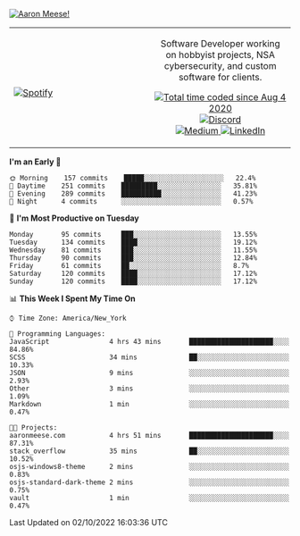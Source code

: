 [![Aaron Meese!](https://user-images.githubusercontent.com/17814535/88975338-a2aabf00-d27f-11ea-963f-8a19608716b4.png)](https://github.com/ajmeese7/readme-ascii "README ASCII")

<!-- Modified from project here: https://github.com/novatorem/novatorem -->
<table width="100%">
  <tr>
  <td width="50%">

&nbsp; <br> [![Spotify](https://ajmeese7.vercel.app/api/spotify)](https://open.spotify.com/user/ajmeese)

  </td>
  <td width="50%">
    <p align="center">
    Software Developer working on hobbyist projects, NSA cybersecurity, and custom software for clients.
    </p>
    <p align="center">
      <a href="https://wakatime.com/@f726891d-3b02-46cd-9b60-e8c59f9e2b14">
        <img src="https://wakatime.com/badge/user/f726891d-3b02-46cd-9b60-e8c59f9e2b14.svg" alt="Total time coded since Aug 4 2020" title="WakaTime" />
      </a>
      <a href="http://link.aaronmeese.com/discord">
        <img src="https://img.shields.io/badge/discord-ajmeese7%234835-369?style=flat-square&logo=discord&logoColor=white&color=purple" alt="Discord" title="Discord">
      </a>
      <br />
      <a href="https://link.aaronmeese.com/medium">
        <img src="https://img.shields.io/badge/medium-ajmeese7-1DB954?style=flat-square&logo=medium&logoColor=white" alt="Medium" title="Medium">
      </a>
      <a href="https://link.aaronmeese.com/linkedin">
        <img src="https://img.shields.io/badge/linkedIn-aaronmeese-1DB954?style=flat-square&logo=linkedin&logoColor=white&color=blue" alt="LinkedIn" title="LinkedIn">
      </a>
    </p>
  </td>

</table>

[//]: <> (The `&nbsp;` is to have Aphelion take up more space)

<!--START_SECTION:waka-->
**I'm an Early 🐤** 

```text
🌞 Morning    157 commits    █████░░░░░░░░░░░░░░░░░░░░   22.4% 
🌆 Daytime    251 commits    █████████░░░░░░░░░░░░░░░░   35.81% 
🌃 Evening    289 commits    ██████████░░░░░░░░░░░░░░░   41.23% 
🌙 Night      4 commits      ░░░░░░░░░░░░░░░░░░░░░░░░░   0.57%

```
📅 **I'm Most Productive on Tuesday** 

```text
Monday       95 commits     ███░░░░░░░░░░░░░░░░░░░░░░   13.55% 
Tuesday      134 commits    ████░░░░░░░░░░░░░░░░░░░░░   19.12% 
Wednesday    81 commits     ███░░░░░░░░░░░░░░░░░░░░░░   11.55% 
Thursday     90 commits     ███░░░░░░░░░░░░░░░░░░░░░░   12.84% 
Friday       61 commits     ██░░░░░░░░░░░░░░░░░░░░░░░   8.7% 
Saturday     120 commits    ████░░░░░░░░░░░░░░░░░░░░░   17.12% 
Sunday       120 commits    ████░░░░░░░░░░░░░░░░░░░░░   17.12%

```


📊 **This Week I Spent My Time On** 

```text
⌚︎ Time Zone: America/New_York

💬 Programming Languages: 
JavaScript               4 hrs 43 mins       █████████████████████░░░░   84.86% 
SCSS                     34 mins             ██░░░░░░░░░░░░░░░░░░░░░░░   10.33% 
JSON                     9 mins              ░░░░░░░░░░░░░░░░░░░░░░░░░   2.93% 
Other                    3 mins              ░░░░░░░░░░░░░░░░░░░░░░░░░   1.09% 
Markdown                 1 min               ░░░░░░░░░░░░░░░░░░░░░░░░░   0.47%

🐱‍💻 Projects: 
aaronmeese.com           4 hrs 51 mins       █████████████████████░░░░   87.31% 
stack_overflow           35 mins             ██░░░░░░░░░░░░░░░░░░░░░░░   10.52% 
osjs-windows8-theme      2 mins              ░░░░░░░░░░░░░░░░░░░░░░░░░   0.83% 
osjs-standard-dark-theme 2 mins              ░░░░░░░░░░░░░░░░░░░░░░░░░   0.75% 
vault                    1 min               ░░░░░░░░░░░░░░░░░░░░░░░░░   0.47%

```


 Last Updated on 02/10/2022 16:03:36 UTC
<!--END_SECTION:waka-->
